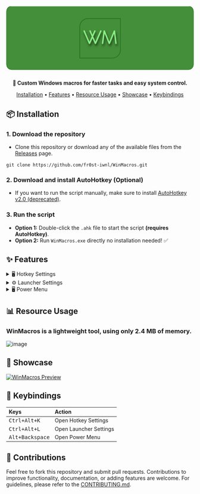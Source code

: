<h1 align="center">
  <a href="http://winmacros.netlify.app" target="_blank"><img src="https://github.com/fr0st-iwnl/assets/blob/main/thumbnails/WMBanner.png" alt="WinMacros" width="900"></a>
</h1>
<p align="center"><strong>🧩 Custom Windows macros for faster tasks and easy system control.</strong></p>


<p align="center">
<a href="#-installation">Installation</a> •
<a href="#-features">Features</a> •
  <a href="#-resource-usage">Resource Usage</a> •
<a href="#-showcase">Showcase</a> •
<a href="#-keybindings">Keybindings</a>
</p>

## 📦 Installation 

### 1. Download the repository
- Clone this repository or download any of the available files from the [Releases](https://github.com/fr0st-iwnl/WinMacros/releases) page.
```
git clone https://github.com/fr0st-iwnl/WinMacros.git
```
### 2.  Download and install AutoHotkey (Optional)
- If you want to run the script manually, make sure to install [AutoHotkey v2.0 (deprecated)](https://autohotkey.com/).

### 3. Run the script
- **Option 1:** Double-click the `.ahk` file to start the script <strong>(requires AutoHotkey)</strong>.
- **Option 2:** Run `WinMacros.exe` directly no installation needed! ✅




## ✨ Features

<details>
<summary>🖥️ Hotkey Settings</summary>

### Applications
- **File Explorer**: Open `File Explorer` with a hotkey.
- **PowerShell**: Open `PowerShell` with a hotkey.
- **Default Browser**: Open your default `web browser` with a hotkey.
- **Code Editor**: Open your `code editor` **(VSCode or VSCodium)** with a hotkey.
- **Calculator**: Open the built-in `calculator` with a hotkey.
- **Spotify**: Open `Spotify` with a hotkey.

### System Tools
- **Toggle Taskbar**: Toggle the visibility of the `taskbar` with a hotkey.
- **Toggle Desktop Icons**: Toggle the visibility of `desktop icons` with a hotkey.

### Sound Controls
- **Volume Up**: Increase `system volume` with a hotkey.
- **Volume Down**: Decrease `system volume` with a hotkey.
- **Toggle Volume Mute**: Mute or unmute the `system volume` with a hotkey.
- **Toggle Microphone**: Mute or unmute the `microphone` with a hotkey.

</details>

<details>
<summary>⚙️ Launcher Settings</summary>
<br>

- **Ctrl + Alt + L**: Open a custom launcher where you can quickly run your own `.exe` files with a hotkey.

</details>

<details>
<summary>🖥️ Power Menu</summary>

- **Alt + Backspace**: Open the power menu with options to:

  - 🌙 Shutdown
  
  - 🔄 Restart
  
  - 💤 Sleep
  
  - 🔒 Log Off

</details>

## 📊 Resource Usage

### WinMacros is a lightweight tool, using only 2.4 MB of memory.



![image](https://github.com/user-attachments/assets/ddf7528d-eb35-4132-86e8-938b196fa3cb)



## 📸 Showcase

[![WinMacros Preview](https://github.com/user-attachments/assets/5d736b68-5a75-4803-aff2-70f127da456f)](https://winmacros.netlify.app/#showcase)



## 🎹 Keybindings

<div align="left">

| Keys | Action |
| :--- | :--- |
| <kbd>Ctrl+Alt+K</kbd> | Open Hotkey Settings |
| <kbd>Ctrl+Alt+L</kbd> | Open Launcher Settings |
| <kbd>Alt+Backspace</kbd> | Open Power Menu |

</div>


## 🤝 Contributions 

Feel free to fork this repository and submit pull requests. Contributions to improve functionality, documentation, or adding features are welcome. For guidelines, please refer to the [CONTRIBUTING.md](https://github.com/fr0st-iwnl/WinMacros/blob/master/CONTRIBUTING.md).
